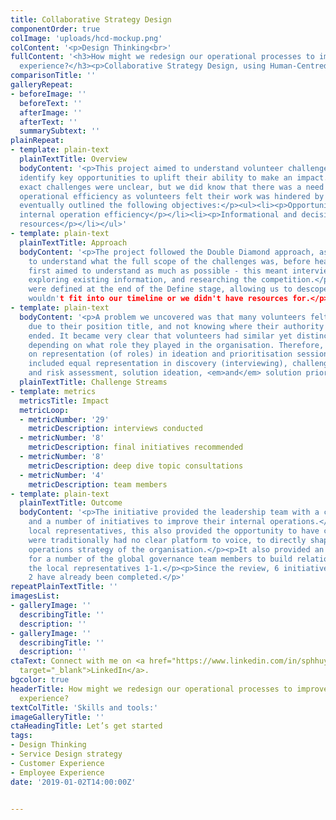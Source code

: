 ```yaml
---
title: Collaborative Strategy Design
componentOrder: true
colImage: 'uploads/hcd-mockup.png'
colContent: '<p>Design Thinking<br>'
fullContent: '<h3>How might we redesign our operational processes to improve the volunteer
  experience?</h3><p>Collaborative Strategy Design, using Human-Centred Principles</p>'
comparisonTitle: ''
galleryRepeat:
- beforeImage: ''
  beforeText: ''
  afterImage: ''
  afterText: ''
  summarySubtext: ''
plainRepeat:
- template: plain-text
  plainTextTitle: Overview
  bodyContent: '<p>This project aimed to understand volunteer challenges and needs, to
  identify key opportunities to uplift their ability to make an impact.</p><p>The
  exact challenges were unclear, but we did know that there was a need to improve
  operational efficiency as volunteers felt their work was hindered by operations.</p><p>We
  eventually outlined the following objectives:</p><ul><li><p>Opportunities to uplift
  internal operation efficiency</p></li><li><p>Informational and decision making flow</p></li><li><p>Leveraging
  resources</p></li></ul>'
- template: plain-text
  plainTextTitle: Approach
  bodyContent: '<p>The project followed the Double Diamond approach, as we needed
    to understand what the full scope of the challenges was, before heading into solutioning.</p><p>We
    first aimed to understand as much as possible - this meant interviewing stakeholders,
    exploring existing information, and researching the competition.</p><p>Objectives
    were defined at the end of the Define stage, allowing us to descope items that
    wouldn't fit into our timeline or we didn't have resources for.</p>'
- template: plain-text
  bodyContent: '<p>A problem we uncovered was that many volunteers felt disempowered
    due to their position title, and not knowing where their authority started or
    ended. It became very clear that volunteers had similar yet distinct challenges
    depending on what role they played in the organisation. Therefore, a large emphasis
    on representation (of roles) in ideation and prioritisation sessions.</p><p>This
    included equal representation in discovery (interviewing), challenge priortisation
    and risk assessment, solution ideation, <em>and</em> solution priortisation.</p>'
  plainTextTitle: Challenge Streams
- template: metrics
  metricsTitle: Impact
  metricLoop:
  - metricNumber: '29'
    metricDescription: interviews conducted
  - metricNumber: '8'
    metricDescription: final initiatives recommended
  - metricNumber: '8'
    metricDescription: deep dive topic consultations
  - metricNumber: '4'
    metricDescription: team members
- template: plain-text
  plainTextTitle: Outcome
  bodyContent: '<p>The initiative provided the leadership team with a clear roadmap
    and a number of initiatives to improve their internal operations.</p><p>For the
    local representatives, this also provided the opportunity to have challenges that
    were traditionally had no clear platform to voice, to directly shape the internal
    operations strategy of the organisation.</p><p>It also provided an opportunity
    for a number of the global governance team members to build relationships with
    the local representatives 1-1.</p><p>Since the review, 6 initiatives have started.
    2 have already been completed.</p>'
repeatPlainTextTitle: ''
imagesList:
- galleryImage: ''
  describingTitle: ''
  description: ''
- galleryImage: ''
  describingTitle: ''
  description: ''
ctaText: Connect with me on <a href="https://www.linkedin.com/in/sphhuynh/" title=""
  target="_blank">LinkedIn</a>.
bgcolor: true
headerTitle: How might we redesign our operational processes to improve the volunteer
  experience?
textColTitle: 'Skills and tools:'
imageGalleryTitle: ''
ctaHeadingTitle: Let’s get started
tags:
- Design Thinking
- Service Design strategy
- Customer Experience
- Employee Experience
date: '2019-01-02T14:00:00Z'


---
```

